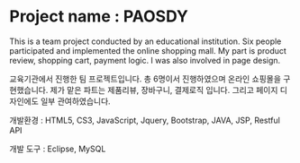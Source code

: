 # Project name : PAOSDY

This is a team project conducted by an educational institution. Six people participated and implemented the online shopping mall.
My part is product review, shopping cart, payment logic. I was also involved in page design.

교육기관에서 진행한 팀 프로젝트입니다. 총 6명이서 진행하였으며 온라인 쇼핑몰을 구현했습니다.
제가 맡은 파트는 제품리뷰, 장바구니, 결제로직 입니다. 그리고 페이지 디자인에도 일부 관여하였습니다.

개발환경 : HTML5, CS3, JavaScript, Jquery, Bootstrap, JAVA, JSP, Restful API

개발 도구 : Eclipse, MySQL



